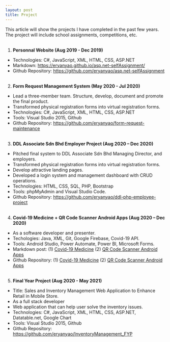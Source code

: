 ```yaml
---
layout: post
title: Project
---
```


This article will show the projects I have completed in the past few years. The project will include school assignments, competitions, etc.
<br><br>

1. **Personnal Website (Aug 2019 - Dec 2019)**
- Technologies: C#, JavaScript, XML, HTML, CSS,  ASP.NET
- Markdown: <https://eryanyao.github.io/asp.net-selfAssignment/>
- Github Repository: <https://github.com/eryanyao/asp.net-selfAssignment>
<br><br>

2. **Form Request Management System (May 2020 - Jul 2020)**
- Lead a three-member team. Structure, develop, document and promote the final product.
- Transformed physical registration forms into virtual registration forms.
- Technologies: C#, JavaScript, XML, HTML, CSS,  ASP.NET
- Tools: Visual Studio 2015, Github
- Github Repository: <https://github.com/eryanyao/form-request-maintenance>
<br><br>

3. **DDL Associate Sdn Bhd Employer Project (Aug 2020 – Dec 2020)**
- Pitched final system to DDL Associate Sdn Bhd Managing Director, and employers.
- Transformed physical registration forms into virtual registration forms.
- Develop attractive landing pages.
- Developed a login system and management dashboard with CRUD operations.
- Technologies: HTML, CSS, SQL, PHP, Bootstrap
- Tools: phpMyAdmin and Visual Studio Code.
- Github Repository: <https://github.com/eryanyao/ddl-php-employee-project>
<br><br>

4. **Covid-19 Medicine + QR Code Scanner Android Apps (Aug 2020 – Dec 2020)**
- As a software developer and presenter.
- Techologies: Java, XML, Git, Google Firebase, Covid-19 API.
- Tools: Android Studio, Power Automate, Power BI, Microsoft Forms.
- Markdown post: (1) [Covid-19 Medicine](https://eryanyao.github.io/covid-19-health-check/) (2) [QR Code Scanner Android Apps](https://eryanyao.github.io/medicine-qr-code-scanner/)
- Github Repository: (1)  [Covid-19 Medicine](https://github.com/eryanyao/covid-19-health-check) (2) [QR Code Scanner Android Apps](https://github.com/eryanyao/medicine-qr-code-scanner)
<br><br>

5. **Final Year Project (Aug 2020 - May 2021)**
- Title: Sales and Inventory Management Web Application to Enhance Retail in Mobile Store.
- As a full stack developer
- Web application that can help user solve the inventory issues.
- Technologies: C#, JavaScript, XML, HTML, CSS,  ASP.NET, Datatable.net, Google Chart
- Tools: Visual Studio 2015, Github
- Github Repository: <https://github.com/eryanyao/InventoryManagement_FYP>
